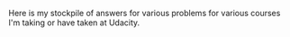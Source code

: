 Here is my stockpile of answers for various problems for various courses I'm taking or have taken at Udacity.
